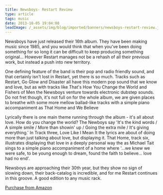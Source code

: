 ```yaml
---
title: Newsboys- Restart Review
type: article
tags: music
date: 2013-10-05 19:04:08
leadImage: /_assets/img/blog/imported/banners/newsboys-restart-review.jpg
---
```

<p> Newsboys have just released their 16th album. They have been making music since 1985, and you would think that when you&#39;ve been doing something for so long it can be difficult to keep producing something original&hellip; However Restart manages not be a rehash of all their previous work, but instead a push into new territory.</p><p> One defining feature of the band is their pop and radio friendly sound, and that certainly isn&#39;t lost in Restart, yet there is so much. Tracks such as Restart, Go Glow and Disaster all have this modern pop sound that we know and love, but as with tracks like That&#39;s How You Change the World and Fishers of Men the Newsboys venture towards electronic dubstep sounds. Do not fret though, it&#39;s not full on for the whole album, we are given places to breathe with some more mellow ballad-like tracks with a simple piano accompaniment as That Home and We Believe</p><p> Lyrically there is one main theme running through the album - it&#39;s all about love. How do you change the world? The Newboys say &#39;It&#39;s the kind words / A simple smile / More than showin&#39; up / Going the extra mile / It&#39;s giving everything.&#39; In Track three, Love Like I Mean It the lyrics are about of doing more than just talking about love, but displaying it. That Home, track six, illustrates displaying that love in a deeply personal way the as Michael Tait sings to a simple piano accompaniment of a home where &#39;&hellip;we knew we were safe, to be young enough to dream, found the faith to believe&hellip; love had no end&#39;.</p><p> Newsboys are approaching their 30th year, but they show no sign of slowing down, their back-catalog is incredible, and for me Restart continues in this groove. A good edition to any music rack.</p><p> <a href="http://www.amazon.co.uk/gp/product/B00DRGR0FM/ref=as_li_ss_tl?ie=UTF8&amp;camp=1634&amp;creative=19450&amp;creativeASIN=B00DRGR0FM&amp;linkCode=as2&amp;tag=jamdoc-21" target="_blank">Purchase from Amazon</a></p>
